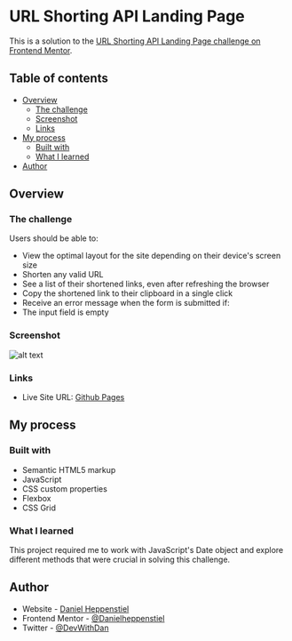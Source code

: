 #  URL Shorting API Landing Page

This is a solution to the [URL Shorting API Landing Page challenge on Frontend Mentor](https://www.frontendmentor.io/challenges/url-shortening-api-landing-page-2ce3ob-G).

## Table of contents

- [Overview](#overview)
  - [The challenge](#the-challenge)
  - [Screenshot](#screenshot)
  - [Links](#links)
- [My process](#my-process)
  - [Built with](#built-with)
  - [What I learned](#what-i-learned)
- [Author](#author)

## Overview

### The challenge

Users should be able to:

- View the optimal layout for the site depending on their device's screen size
- Shorten any valid URL
- See a list of their shortened links, even after refreshing the browser
- Copy the shortened link to their clipboard in a single click
- Receive an error message when the form is submitted if:
- The input field is empty

### Screenshot

![alt text](./assets/images/age%20calc%20final.png)

### Links

- Live Site URL: [Github Pages](https://danielheppenstiel.github.io/URL-Shorting-App/)

## My process

### Built with

- Semantic HTML5 markup
- JavaScript
- CSS custom properties
- Flexbox
- CSS Grid


### What I learned

This project required me to work with JavaScript's Date object and explore different methods that were crucial in solving this challenge.

## Author

- Website - [Daniel Heppenstiel](https://danielheppenstiel.dev/)
- Frontend Mentor - [@Danielheppenstiel](https://www.frontendmentor.io/profile/Danielheppenstiel)
- Twitter - [@DevWithDan](https://twitter.com/DevWithDan)
